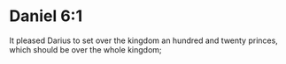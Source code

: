 # Daniel 6:1

It pleased Darius to set over the kingdom an hundred and twenty princes, which should be over the whole kingdom;